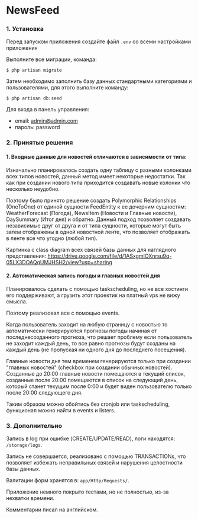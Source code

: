 # NewsFeed

### 1. Установка ###

Перед запуском приложения создайте файл <code>.env</code> со всеми настройками приложения

Выполните все миграции, команда:

<code>$ php artisan migrate</code>

Затем необходимо заполнить базу данных стандартными категориями и пользователями, для этого выполните команду:

<code>$ php artisan db:seed</code>

Для входа в панель управления:
- email: admin@admin.com
- пароль: password

### 2. Принятые решения ###

#### 1. Входные данные для новостей отличаются в зависимости от типа: ####
Изначально планировалось создать одну таблицу с разными колонками всех типов новостей, данный метод имеет некоторые недостатки. 
Так как при создании нового типа приходится создавать новые колонки что несколько неудобно. 

Поэтому было принято решение создать Polymorphic Relationships (OneToOne) от единой сущности FeedEntity к ее дочерним сущностям: 
WeatherForecast (Погода), NewsItem (Новости и Главные новости), DaySummary (Итог дня) и обратно. 
Данный подход позволяет создавать независимые друг от друга и от типа сущности, которые могут быть затем отображены в 
одной новостной ленте, что позволяет отображать в ленте все что угодно (любой тип).

Картинка с class diagram всех связей базы данных для наглядного представления:
https://drive.google.com/file/d/1ASxgmIOXnrsu9q-05LX3DOAQqUMJHSH2/view?usp=sharing

#### 2. Автоматическая запись погоды и главных новостей дня ####

Планировалось сделать с помощью taskscheduling, но не все хостинги его поддерживают, а грузить этот проектик на платный vps
не вижу смысла.

Поэтому реализовал все с помощью events.

Когда пользователь заходит на любую страницу с новостью то автоматически 
генерируются прогнозы погоды начиная от последнесозданного прогноза, что решает проблему если пользователь не заходит каждый день, 
то все равно прогнозы будут созданы на каждый день (не пропуская ни одного дня до последнего посещения).

Главные новости дня тем временем генерируются только при создании "главных новостей" (checkbox при создании обычных новостей). 
Созданные до 20:00 главные новости помещаются в текущий список, созданные после 20:00 помещаются в список на следующий день, 
который станет текущим после 0:00 и будет виден пользователю только после 20:00 следующего дня.

Таким образом можно обойтись без cronjob или taskscheduling, функционал можно найти в events и listers.


### 3. Дополнительно ###

Запись в log при ошибке (CREATE/UPDATE/READ), логи находятся: <code>/storage/logs</code>.

Запись не совершается, реализовано с помощью TRANSACTIONs, что позволяет избежать неправильных связей и нарушения целостности базы данных.

Валитации форм хранятся в: <code>app/Http/Requests/</code>.

Приложение немного покрыто тестами, но не полностью, из-за нехватки времени.

Комментарии писал на английском.

